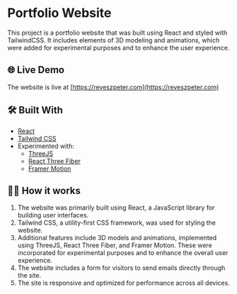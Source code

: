 # Portfolio Website

This project is a portfolio website that was built using React and styled with TailwindCSS. It includes elements of 3D modeling and animations, which were added for experimental purposes and to enhance the user experience.

## 🌐 Live Demo

The website is live at [https://reveszpeter.com](https://reveszpeter.com)

## 🛠️ Built With

- [React](https://reactjs.org/)
- [Tailwind CSS](https://tailwindcss.com/)
- Experimented with:
  - [ThreeJS](https://threejs.org/)
  - [React Three Fiber](https://github.com/pmndrs/react-three-fiber)
  - [Framer Motion](https://www.framer.com/api/motion/)

## 🧑‍💻 How it works

1. The website was primarily built using React, a JavaScript library for building user interfaces.
2. Tailwind CSS, a utility-first CSS framework, was used for styling the website.
3. Additional features include 3D models and animations, implemented using ThreeJS, React Three Fiber, and Framer Motion. These were incorporated for experimental purposes and to enhance the overall user experience.
4. The website includes a form for visitors to send emails directly through the site.
5. The site is responsive and optimized for performance across all devices.
